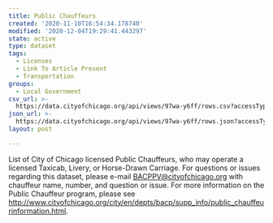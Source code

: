 ```yaml
---
title: Public Chauffeurs
created: '2020-11-10T16:54:34.178740'
modified: '2020-12-04T19:29:41.443297'
state: active
type: dataset
tags:
  - Licenses
  - Link To Article Present
  - Transportation
groups:
  - Local Government
csv_url: >-
  https://data.cityofchicago.org/api/views/97wa-y6ff/rows.csv?accessType=DOWNLOAD
json_url: >-
  https://data.cityofchicago.org/api/views/97wa-y6ff/rows.json?accessType=DOWNLOAD
layout: post

---
```

List of City of Chicago licensed Public Chauffeurs, who may operate a licensed Taxicab, Livery, or Horse-Drawn Carriage. For questions or issues regarding this dataset, please e-mail BACPPV@cityofchicago.org with chauffeur name, number, and question or issue. For more information on the Public Chauffeur program, please see http://www.cityofchicago.org/city/en/depts/bacp/supp_info/public_chauffeurinformation.html.
